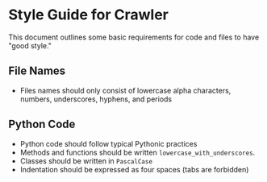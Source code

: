# Style Guide for Crawler

This document outlines some basic requirements for code and files to have "good style."

## File Names

* Files names should only consist of lowercase alpha characters, numbers, underscores, hyphens, and periods

## Python Code

* Python code should follow typical Pythonic practices
* Methods and functions should be written `lowercase_with_underscores`.
* Classes should be written in `PascalCase`
* Indentation should be expressed as four spaces (tabs are forbidden)
